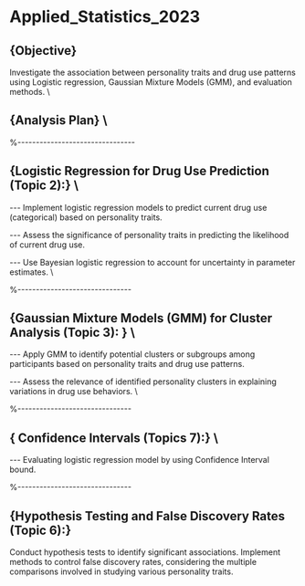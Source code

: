 # Applied_Statistics_2023

## {Objective}

Investigate the association between personality traits and drug use patterns using Logistic regression, Gaussian Mixture Models (GMM), and evaluation methods. \\

## {Analysis Plan} \\

%--------------------------------
## {Logistic Regression for Drug Use Prediction (Topic 2):} \\

--- Implement logistic regression models to predict current drug use (categorical) based on personality traits. 

--- Assess the significance of personality traits in predicting the likelihood of current drug use. 

--- Use Bayesian logistic regression to account for uncertainty in parameter estimates. \\

%-------------------------------
## {Gaussian Mixture Models (GMM) for Cluster Analysis (Topic 3): } \\

--- Apply GMM to identify potential clusters or subgroups among participants based on personality traits and drug use patterns. 

--- Assess the relevance of identified personality clusters in explaining variations in drug use behaviors. \\


%-------------------------------
## { Confidence Intervals (Topics 7):} \\

--- Evaluating logistic regression model by using Confidence Interval bound. 



%-------------------------------
## {Hypothesis Testing and False Discovery Rates (Topic 6):}

Conduct hypothesis tests to identify significant associations. Implement methods to control false discovery rates, considering the multiple comparisons involved in studying various personality traits.
